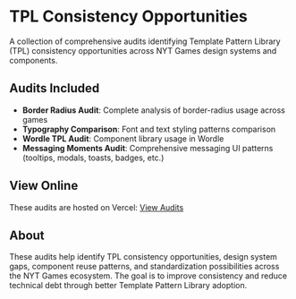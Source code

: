 # TPL Consistency Opportunities

A collection of comprehensive audits identifying Template Pattern Library (TPL) consistency opportunities across NYT Games design systems and components.

## Audits Included

- **Border Radius Audit**: Complete analysis of border-radius usage across games
- **Typography Comparison**: Font and text styling patterns comparison  
- **Wordle TPL Audit**: Component library usage in Wordle
- **Messaging Moments Audit**: Comprehensive messaging UI patterns (tooltips, modals, toasts, badges, etc.)

## View Online

These audits are hosted on Vercel: [View Audits](https://tpl-consistency-opportunities.vercel.app/)

## About

These audits help identify TPL consistency opportunities, design system gaps, component reuse patterns, and standardization possibilities across the NYT Games ecosystem. The goal is to improve consistency and reduce technical debt through better Template Pattern Library adoption.

